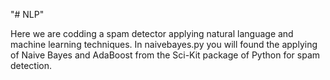 "# NLP" 

Here we are codding a spam detector applying natural language and machine learning techniques.
In naivebayes.py you will found the applying of Naive Bayes and AdaBoost from the Sci-Kit package of Python for spam detection.


